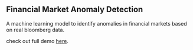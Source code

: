 

## Financial Market Anomaly Detection
A machine learning model to identify anomalies in financial markets based on real bloomberg data.

check out full demo [here](https://youtu.be/iZADfYhqL6w).
